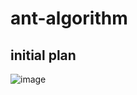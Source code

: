 # ant-algorithm

## initial plan
![image](https://user-images.githubusercontent.com/79003132/175048739-9e7d8642-948d-4f12-bbf1-3e3424ebe29f.png)

